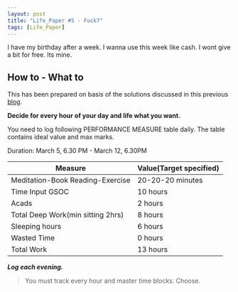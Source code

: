 ```yaml
---
layout: post
title: "Life_Paper #5 - Fuck7"
tags: [Life_Paper]
---
```

I have my birthday after a week. I wanna use this week like cash. I wont give a bit for free. Its mine.

## How to - What to
This has been prepared on basis of the solutions discussed in this previous [blog](https://codekaust.github.io/2019/02/27/Life_Paper-Review-and-Strategize.html).

**Decide for every hour of your day and life what you want.**

You need to log following PERFORMANCE MEASURE table daily. The table contains ideal value and max marks.

Duration: March 5, 6.30 PM - March 12, 6.30PM

|Measure|Value(Target specified)|
|-|-|
|Meditation-Book Reading-Exercise|20-20-20 minutes|
|Time Input GSOC|10 hours|
|Acads|2 hours|
|Total Deep Work(min sitting 2hrs)|8 hours|
|Sleeping hours|6 hours|
|Wasted Time|0 hours|
|Total Work|13 hours|

***Log each evening.***

> You must track every hour and master time blocks. Choose.

